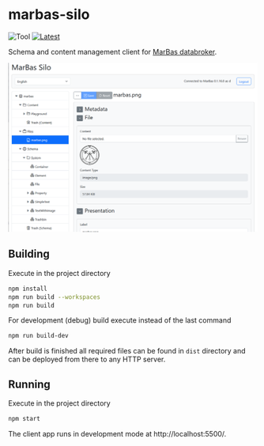 # marbas-silo
![Tool](https://img.shields.io/badge/Node.js-18,20,22-lightblue?logo=nodedotjs&logoColor=white) [<img src="https://img.shields.io/github/v/release/Crafted-Solutions/marbas-silo" title="Latest">](/Crafted-Solutions/marbas-silo/releases)

Schema and content management client for [MarBas databroker](/Crafted-Solutions/marbas-databroker).

![Main Workspace](doc/screenshots/workspace.png)

## Building
Execute in the project directory
```sh
npm install
npm run build --workspaces
npm run build
```
For development (debug) build execute instead of the last command
```sh
npm run build-dev
```
After build is finished all required files can be found in `dist` directory and can be deployed from there to any HTTP server.

## Running
Execute in the project directory
```sh
npm start
```
The client app runs in development mode at http://localhost:5500/. 